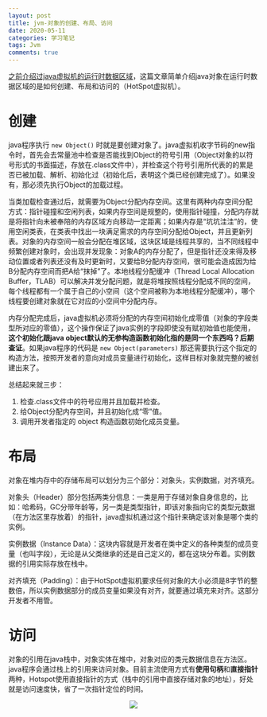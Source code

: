 ```yaml
---
layout: post
title: jvm-对象的创建、布局、访问
date: 2020-05-11
categories: 学习笔记
tags: Jvm
comments: true 
---
```




[之前介绍过java虚拟机的运行时数据区域](https://diego1109.github.io/%E5%AD%A6%E4%B9%A0%E7%AC%94%E8%AE%B0/2020/05/09/jvm-architecture-introduce/)，这篇文章简单介绍java对象在运行时数据区域的是如何创建、布局和访问的（HotSpot虚拟机）。

# 创建

java程序执行 `new Object()` 时就是要创建对象了。java虚拟机收字节码的new指令时，首先会去常量池中检查是否能找到Object的符号引用（Object对象的以符号形式的书面描述，存放在.class文件中），并检查这个符号引用所代表的的累是否已被加载、解析、初始化过（初始化后，表明这个类已经创建完成了）。如果没有，那必须先执行Object的加载过程。

当类加载检查通过后，就需要为Object分配内存空间。这里有两种内存空间分配方式：指针碰撞和空闲列表，如果内存空间是规整的，使用指针碰撞，分配内存就是将指针向未被奉陪的内存区域方向移动一定距离；如果内存是“坑坑洼洼”的，使用空闲类表，在类表中找出一块满足需求的内存空间分配给Object，并且更新列表。对象的内存空间一般会分配在堆区域，这块区域是线程共享的，当不同线程中频繁创建对象时，会出现并发现象：对象A的内存分配了，但是指针还没来得及移动位置或者列表还没有及时更新时，又要给B分配内存空间，很可能会造成因为给B分配内存空间而把A给“抹掉”了。本地线程分配缓冲（Thread Local Allocation Buffer，TLAB）可以解决并发分配问题，就是将堆按照线程分配成不同的空间，每个线程都有一个属于自己的小空间（这个空间被称为本地线程分配缓冲），哪个线程要创建对象就在它对应的小空间中分配内存。

内存分配完成后，java虚拟机必须将分配的内存空间初始化成零值（对象的字段类型所对应的零值），这个操作保证了java实例的字段即使没有赋初始值也能使用，**这个初始化跟java object默认的无参构造函数初始化指的是同一个东西吗？后期查证**。如果java程序的代码是 `new Object(parameters)` 那还需要执行这个指定的构造方法，按照开发者的意向对成员变量进行初始化，这样目标对象就完整的被创建出来了。

总结起来就三步：

1. 检查.class文件中的符号应用并且加载并检查。
2. 给Object分配内存空间，并且初始化成“零”值。
3. 调用开发者指定的 object 构造函数初始化成员变量。

# 布局

对象在堆内存中的存储布局可以划分为三个部分：对象头，实例数据，对齐填充。

对象头（Header）部分包括两类分信息：一类是用于存储对象自身信息的，比如：哈希码，GC分带年龄等，另一类是类型指针，即该对象指向它的类型元数据（在方法区里存放着）的指针，java虚拟机通过这个指针来确定该对象是哪个类的实例。

实例数据（Instance Data）：这块内容就是开发者在类中定义的各种类型的成员变量（也叫字段），无论是从父类继承的还是自己定义的，都在这块分布着。实例数据的引用实际存放在栈中。

对齐填充（Padding）：由于HotSpot虚拟机要求任何对象的大小必须是8字节的整数倍，所以实例数据部分的成员变量如果没有对齐，就要通过填充来对齐。这部分开发者不用管。

# 访问

对象的引用在java栈中，对象实体在堆中，对象对应的类元数据信息在方法区。java程序会通过栈上的引用来访问对象。目前主流使用方式有**使用句柄**和**直接指针**两种，Hotspot使用直接指针的方式（栈中的引用中直接存储对象的地址），好处就是访问速度快，省了一次指针定位的时间。



<div align="center"><img src="http://qa76b4goj.bkt.clouddn.com/access-object-with-reference.png?e=1589366837&token=steHWm1dnWLfXrfjTob-0NTAgjvCFOMPkt9lfnyq:oNgDGvJdayp0gWIsJ8x-rMWFIWA="> </div>

